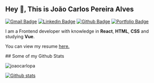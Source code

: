 ## Hey 👋, This is João Carlos Pereira Alves
[![Gmail Badge](https://img.shields.io/badge/-joaocarlopa@gmail.com-c14438?style=flat&logo=Gmail&logoColor=white&link=mailto:joaocarlopa@gmail.com)](mailto:joaocarlopa@gmail.com) 
[![Linkedin Badge](https://img.shields.io/badge/-joaocarlopa-0072b1?style=flat&logo=Linkedin&logoColor=white&link=https://www.linkedin.com/in/joaocarlopa/)](https://www.linkedin.com/in/joaocarlopa/) [![Github Badge](https://img.shields.io/badge/-joaocarlopa-grey?style=flat&logo=github&logoColor=white&link=https://github.com/joaocarlopa/)](https://www.github.com/joaocarlopa/) [![Portfolio Badge](https://img.shields.io/badge/portfolio-web-blue?style=flat&link=https://portfolio-vue-js.vercel.app/#//)](https://portfolio-vue-js.vercel.app/#/) <p align='left'>

  I am a Frontend developer with knowledge in **React**, **HTML**, **CSS** and studying **Vue**.

</p><p align='left'> You can view my resume <a href='https://drive.google.com/u/0/uc?id=120e4TNInAQZgv_PPJFV7EDgDWMEO3nY0&export=download ' target=_blank><u>here</u>.</a></p>
## Some of my Github Stats
<p align=left> <img src=https://komarev.com/ghpvc/?username=joaocarlopa alt=joaocarlopa /> </p>


[![Github stats](https://github-readme-stats.vercel.app/api?username=joaocarlopa&show_icons=true&include_all_commits=true)](https://github.com/joaocarlopa/github-readme-stats)









